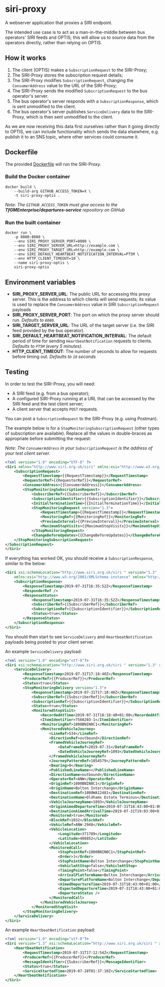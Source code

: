 # siri-proxy

A webserver application that proxies a SIRI endpoint.

The intended use case is to act as a man-in-the-middle between bus operators'
SIRI feeds and OPTIS; this will allow us to source data from the operators
directly, rather than relying on OPTIS.

## How it works
1) The client (OPTIS) makes a `SubscriptionRequest` to the SIRI-Proxy;
1) The SIRI-Proxy stores the subscription request details;
1) The SIRI-Proxy modifies `SubscriptionRequest`, changing the `ConsumerAddress`
  value to the URL of the SIRI-Proxy;
1) The SIRI-Proxy sends the modified `SubscriptionRequest` to the bus operator's
   server.
1) The bus operator's server responds with a `SubscriptionResponse`, which is
   sent unmodified to the client.
1) The bus operator's server publishes `ServiceDelivery` data to the SIRI-Proxy, 
   which is then sent unmodified to the client. 

As we are now receiving this data first ourselves rather than it going directly 
to OPTIS, we can include functionality which sends the data elsewhere, 
e.g. publish it to an SNS topic, where other services could consume it.

## Dockerfile
The provided [Dockerfile](Dockerfile) will run the SIRI-Proxy.

### Build the Docker container

```shell script
docker build \
    --build-arg GITHUB_ACCESS_TOKEN=X \
    -t siri-proxy-optis . 
```

_Note: The `GITHUB_ACCESS_TOKEN` must give access to the 
**TfGMEnterprise/departures-service** repository on GitHub_

### Run the built container

```shell script
docker run \
    -p 8080:8080 \
    --env SIRI_PROXY_SERVER_PORT=8080 \
    --env SIRI_PROXY_SERVER_URL=http://example.com \
    --env SIRI_PROXY_TARGET_URL=http://example.com \
    --env SIRI_DEFAULT_HEARTBEAT_NOTIFICATION_INTERVAL=PT5M \
    --env HTTP_CLIENT_TIMEOUT=10 \
    --name siri-proxy-optis \
    siri-proxy-optis 
```

## Environment variables
* **SIRI_PROXY_SERVER_URL**: The public URL for accessing this proxy server. 
  This is the address to which clients will send requests; its value is used
  to replace the `ConsumerAddress` value in SIRI `SubscriptionRequest` payloads
* **SIRI_PROXY_SERVER_PORT**: The port on which the proxy server should run.
  _Defaults to `8080`._
* **SIRI_TARGET_SERVER_URL**: The URL of the target server (i.e. the SIRI feed
  provided by the bus operator).
* **SIRI_DEFAULT_HEARTBEAT_NOTIFICATION_INTERVAL**: The default period of time
  for sending `HeartbeatNotification` requests to clients. _Defaults to `PT5M` 
  (every 5 minutes)._
* **HTTP_CLIENT_TIMEOUT**: The number of seconds to allow for requests before
  timing out. _Defaults to `10` seconds_

## Testing
In order to test the SIRI-Proxy, you will need:
* A SIRI feed (e.g. from a bus operator);
* A configured SIRI-Proxy running at a URL that can be accessed by the SIRI feed 
  and the test client server; 
* A client server that accepts `POST` requests.

You can post a `SubscriptionRequest` to the SIRI-Proxy (e.g. using Postman).

The example below is for a `StopMonitoringSubscriptionRequest` (other types of
subscription are available). Replace all the values in double-braces as
appropriate before submitting the request:

_Note: The `ConsumerAddress` in your `SubscriptionRequest` is the address of
your test client server._

```xml
<?xml version="1.0" encoding="UTF-8" ?>
<Siri xmlns="http://www.siri.org.uk/siri" xmlns:xsi="http://www.w3.org/2001/XMLSchema-instance" version="1.3" xsi:schemaLocation="http://www.siri.org.uk/siri ">
    <SubscriptionRequest>
        <RequestTimestamp>{{RequestTimestamp}}</RequestTimestamp>
        <RequestorRef>{{RequestorRef}}</RequestorRef>
        <ConsumerAddress>{{ConsumerAddress}}</ConsumerAddress>
        <StopMonitoringSubscriptionRequest>
            <SubscriberRef>{{SubscriberRef}}</SubscriberRef>
            <SubscriptionIdentifier>{{SubscriptionIdentifier}}</SubscriptionIdentifier>
            <InitialTerminationTime>{{InitialTerminationTime}}</InitialTerminationTime>
            <StopMonitoringRequest version="1.3">
                <RequestTimestamp>{{RequestTimestamp}}</RequestTimestamp>
                <MonitoringRef>{{MonitoringRef}}</MonitoringRef>
                <PreviewInterval>{{PreviewInterval}}</PreviewInterval>
                <MaximumStopVisits>{{MaximumStopVisits}}</MaximumStopVisits>
            </StopMonitoringRequest>
            <ChangeBeforeUpdates>{{ChangeBeforeUpdates}}</ChangeBeforeUpdates>
    </StopMonitoringSubscriptionRequest>
</SubscriptionRequest>
</Siri>
```

If everything has worked OK, you should receive a `SubscriptionResponse`,
similar to the below:

```xml
<Siri xsi:schemaLocation="http://www.siri.org.uk/siri " version="1.3"
	xmlns:xsi="http://www.w3.org/2001/XMLSchema-instance" xmlns="http://www.siri.org.uk/siri">
	<SubscriptionResponse>
		<ResponseTimestamp>2019-07-31T16:35:52Z</ResponseTimestamp>
		<ResponderRef />
		<ResponseStatus>
			<ResponseTimestamp>2019-07-31T16:35:52Z</ResponseTimestamp>
			<SubscriberRef>{{SubscriberRef}}</SubscriberRef>
			<SubscriptionRef>{{SubscriptionIdentifier}}</SubscriptionRef>
			<Status>true</Status>
		</ResponseStatus>
	</SubscriptionResponse>
</Siri>
```

You should then start to see `ServiceDelivery` and `HeartbeatNotification`
payloads being posted to your client server.

An example `ServiceDelivery` payload:

```xml
<?xml version="1.0" encoding="utf-8"?>
<Siri xsi:schemaLocation="http://www.siri.org.uk/siri " version="1.3" xmlns:xsi="http://www.w3.org/2001/XMLSchema-instance" xmlns="http://www.siri.org.uk/siri">
    <ServiceDelivery>
        <ResponseTimestamp>2019-07-31T17:18:40Z</ResponseTimestamp>
        <ProducerRef>{{ProducerRef}}</ProducerRef>
        <Status>true</Status>
        <StopMonitoringDelivery version="1.3">
            <ResponseTimestamp>2019-07-31T17:18:40Z</ResponseTimestamp>
            <SubscriberRef>{{SubscriberRef}}</SubscriberRef>
            <SubscriptionRef>{{SubscriptionIdentifier}}</SubscriptionRef>
            <Status>true</Status>
            <MonitoredStopVisit>
                <RecordedAtTime>2019-07-31T18:18:40+01:00</RecordedAtTime>
                <ItemIdentifier>7560203-1</ItemIdentifier>
                <MonitoringRef>1800BNIN0C1</MonitoringRef>
                <MonitoredVehicleJourney>
                    <LineRef>534</LineRef>
                    <DirectionRef>outbound</DirectionRef>
                    <FramedVehicleJourneyRef>
                        <DataFrameRef>2019-07-31</DataFrameRef>
                        <DatedVehicleJourneyRef>1093</DatedVehicleJourneyRef>
                    </FramedVehicleJourneyRef>
                    <JourneyPatternRef>1054579</JourneyPatternRef>
                    <Bearing>0</Bearing>
                    <PublishedLineName></PublishedLineName>
                    <DirectionName>outbound</DirectionName>
                    <OperatorRef>ANW</OperatorRef>
                    <OriginRef>1800BNIN0C1</OriginRef>
                    <OriginName>Bolton Interchange</OriginName>
                    <DestinationRef>1800WA12481</DestinationRef>
                    <DestinationName>Oldhams Estate Terminus</DestinationName>
                    <VehicleJourneyName>1093</VehicleJourneyName>
                    <OriginAimedDepartureTime>2019-07-31T18:43:00+01:00</OriginAimedDepartureTime>
                    <DestinationAimedArrivalTime>2019-07-31T19:03:00+01:00</DestinationAimedArrivalTime>
                    <Monitored>true</Monitored>
                    <BlockRef>1032</BlockRef>
                    <VehicleRef>ANW-2948</VehicleRef>
                    <VehicleLocation>
                        <Longitude>371789</Longitude>
                        <Latitude>408852</Latitude>
                    </VehicleLocation>
                    <MonitoredCall>
                        <StopPointRef>1800BNIN0C1</StopPointRef>
                        <Order>1</Order>
                        <StopPointName>Bolton Interchange</StopPointName>
                        <VehicleAtStop>false</VehicleAtStop>
                        <TimingPoint>false</TimingPoint>
                        <ArrivalPlatformName>Bolton Interchange</ArrivalPlatformName>
                        <DeparturePlatformName>Bolton Interchange</DeparturePlatformName>
                        <AimedDepartureTime>2019-07-31T18:43:00+01:00</AimedDepartureTime>
                        <ExpectedDepartureTime>2019-07-31T18:43:00+01:00</ExpectedDepartureTime>
                        <DepartureStatus />
                    </MonitoredCall>
                </MonitoredVehicleJourney>
            </MonitoredStopVisit>
        </StopMonitoringDelivery>
    </ServiceDelivery>
</Siri>
```

An example `HeartbeatNotification` payload:

```xml
<?xml version="1.0" encoding="utf-8"?>
<Siri version="1.3" xsi:schemaLocation="http://www.siri.org.uk/siri " xmlns:xsi="http://www.w3.org/2001/XMLSchema-instance" xmlns="http://www.siri.org.uk/siri">
    <HeartbeatNotification>
        <RequestTimestamp>2019-07-31T17:12:54Z</RequestTimestamp>
        <ProducerRef>{{ProducerRef}}</ProducerRef>
        <MessageIdentifier>{{SubscriberRef}}</MessageIdentifier>
        <Status>true</Status>
        <ServiceStartedTime>2019-07-28T01:37:10Z</ServiceStartedTime>
    </HeartbeatNotification>
</Siri>
```

